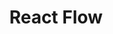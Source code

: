 ---
title: "React Flow"
publishedAt: 2024-09-29
description: "A highly customizable React.js library for building node-based editors and diagrams."
slug: "react-flow"
isPublish: true
url: "https://reactflow.dev/"
---